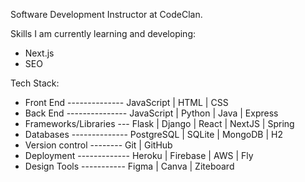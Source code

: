 Software Development Instructor at CodeClan.


Skills I am currently learning and developing:
- Next.js
- SEO


Tech Stack:

- Front End -------------- JavaScript | HTML | CSS
- Back End --------------- JavaScript | Python | Java | Express 
- Frameworks/Libraries --- Flask | Django | React | NextJS | Spring
- Databases -------------- PostgreSQL | SQLite | MongoDB | H2
- Version control -------- Git | GitHub
- Deployment ------------- Heroku | Firebase | AWS | Fly 
- Design Tools ----------- Figma | Canva | Ziteboard


<!---
sjohns2020/sjohns2020 is a ✨ special ✨ repository because its `README.md` (this file) appears on your GitHub profile.
You can click the Preview link to take a look at your changes.
--->
